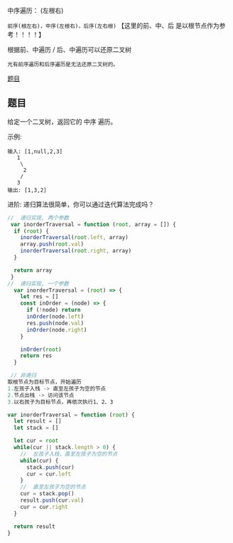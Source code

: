 中序遍历： (左根右)

`前序(根左右)，中序(左根右)，后序(左右根)`
【这里的前、中、后 是以根节点作为参考！！！！】

根据前、中遍历 / 后、中遍历可以还原二叉树

`光有前序遍历和后序遍历是无法还原二叉树的。`

[题目](https://leetcode.cn/problems/binary-tree-inorder-traversal/description/)

## 题目

给定一个二叉树，返回它的 中序 遍历。

示例:
```
输入: [1,null,2,3]
   1
    \
     2
    /
   3
输出: [1,3,2]
```
进阶: 递归算法很简单，你可以通过迭代算法完成吗？

```js
//  递归实现, 两个参数
 var inorderTraversal = function (root, array = []) {
  if (root) {
    inorderTraversal(root.left, array)
    array.push(root.val)
    inorderTraversal(root.right, array)
  }

  return array
 }
//  递归实现, 一个参数
  var inorderTraversal = (root) => {
    let res = []
    const inOrder = (node) => {
      if (!node) return 
      inOrder(node.left)
      res.push(node.val)
      inOrder(node.right)
    }

    inOrder(root)
    return res
  }

 // 非递归
取根节点为目标节点，开始遍历
1.左孩子入栈 -> 直至左孩子为空的节点
2.节点出栈 -> 访问该节点
3.以右孩子为目标节点，再依次执行1、2、3

var inorderTraversal = function (root) {
  let result = []
  let stack = []

  let cur = root 
  while(cur || stack.length > 0) {
    //  左孩子入栈，直至左孩子为空的节点
    while(cur) {
      stack.push(cur)
      cur = cur.left
    }
    //  直至左孩子为空的节点
    cur = stack.pop()
    result.push(cur.val)
    cur = cur.right
  }

  return result
}

```